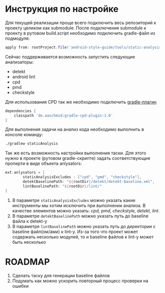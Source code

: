 # Инструкция по настройке

Для текущей реализации проще всего подключить весь репозиторий к проекту целиком как submodule.
После подключения submodule к проекту в рутовом build.script необходимо подключить gradle-файл из подмодуля:
```gradle
apply from: rootProject.file('android-style-guide/tools/static-analysis/gradle/staticAnalysis.gradle')
```
Сейчас поддерживается возможность запустить следующие анализаторы:
  - detekt
  - android lint
  - cpd
  - pmd
  - checkstyle

Для использования CPD так же необходимо подключить [gradle-плагин](https://github.com/aaschmid/gradle-cpd-plugin)
```gradle
dependencies {
    classpath 'de.aaschmid:gradle-cpd-plugin:1.0'
}
```
Для выполнения задачи на анализ кода необходимо выполнить в консоле команду:
```sh
./gradlew staticAnalysis
```
Так же есть возможность настройки выполнения таски. Для этого нужно в проекте (рутовом gradle-скрипте) задать соответствующие проперти в виде объекта anlysators:
```gradle
ext.anlysators = [
        staticAnalysisExcludes : ["cpd", "pmd", "checkstyle"],
        detektBaselinePath: "${rootDir}/detekt/detekt-baseline.xml",
        lintBaselinePath: "${rootDir}/lint/"
]
```
1. В параметре `staticAnalysisExcludes` можно указать какие инструменты мы хотим исключить при выполнении анализа. В качестве элементов можно указать: *cpd, pmd, checkstyle, detekt, lint*.
2. В параметре `detektBaselinePath` можно указать путь до baseline файла к detekt-у
3. В параметре `lintBaselinePath` можно указать путь до директории с baseline файл(ом/ами) к lint-у. Из-за того что проект может содержать несколько модулей, то и baseline файлов к lint-у может быть несколько

# ROADMAP

1. Сделать таску для генерации baseline файлов
2. Подумать как можно ускорить повторный процесс проверки на ошибки
